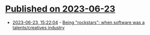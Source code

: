 # [Published on 2023-06-23](index.md)

* [2023-06-23, 15:22:04](https://lobste.rs/s/zsyeog/being_rockstars_when_software_was) - [Being \"rockstars\": when software was a talents/creatives industry](https://morepablo.com/2023/06/creatives-industries.html)
